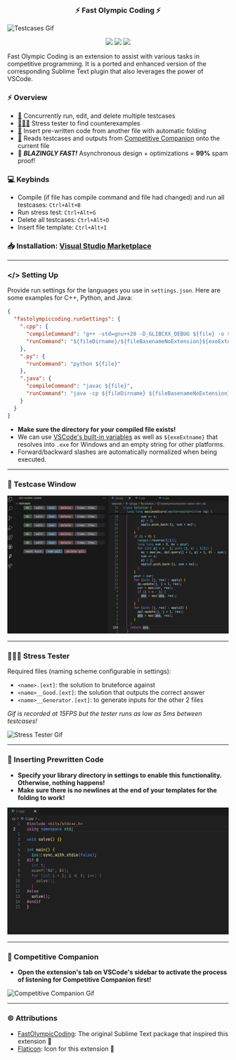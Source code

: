 <h3 align="center">⚡ Fast Olympic Coding ⚡</h3>

![Testcases Gif](media/demo.gif)

<p align="center">
<img src="https://vsmarketplacebadges.dev/version-short/sam20908.vscode-fastolympiccoding.svg">
<img src="https://vsmarketplacebadges.dev/installs-short/sam20908.vscode-fastolympiccoding.svg">
<img src="https://vsmarketplacebadges.dev/rating-short/sam20908.vscode-fastolympiccoding.svg">
</p>

Fast Olympic Coding is an extension to assist with various tasks in competitive programming. It is a ported and enhanced version of the corresponding Sublime Text plugin that also leverages the power of VSCode.

### ⚡ Overview

  - [📜](#-testcase-window) Concurrently run, edit, and delete multiple testcases
  - [👨🏻‍💻](#-stress-tester) Stress tester to find counterexamples
  - [👜](#-inserting-prewritten-code) Insert pre-written code from another file with automatic folding
  - [🛜](#-competitive-companion) Reads testcases and outputs from [Competitive Companion](https://github.com/jmerle/competitive-companion) onto the current file
  - 🏃 ***BLAZINGLY FAST!*** Asynchronous design + optimizations = **99%** spam proof!

### 💻 Keybinds

- Compile (if file has compile command and file had changed) and run all testcases: `Ctrl+Alt+B`
- Run stress test: `Ctrl+Alt+G`
- Delete all testcases: `Ctrl+Alt+D`
- Insert file template: `Ctrl+Alt+I`

### 📥 Installation: [Visual Studio Marketplace](https://marketplace.visualstudio.com/items?itemName=sam20908.vscode-fastolympiccoding)
---

### </> Setting Up

Provide run settings for the languages you use in `settings.json`. Here are some examples for C++, Python, and Java:
```json
{
  "fastolympiccoding.runSettings": {
    ".cpp": {
      "compileCommand": "g++ -std=gnu++20 -D_GLIBCXX_DEBUG ${file} -o ${fileDirname}/${fileBasenameNoExtension}${exeExtname} -fdiagnostics-color=always",
      "runCommand": "${fileDirname}/${fileBasenameNoExtension}${exeExtname}"
    },
    ".py": {
      "runCommand": "python ${file}"
    },
    ".java": {
      "compileCommand": "javac ${file}",
      "runCommand": "java -cp ${fileDirname} ${fileBasenameNoExtension}"
    }
  }
}
```
- **Make sure the directory for your compiled file exists!**
- We can use [VSCode's built-in variables](https://code.visualstudio.com/docs/editor/variables-reference) as well as `${exeExtname}` that resolves into `.exe` for Windows and an empty string for other platforms. 
- Forward/backward slashes are automatically normalized when being executed.

---

### 📜 Testcase Window

![LeetCode Gif](media/leetcode.gif)

---

### 👨🏻‍💻 Stress Tester

Required files (naming scheme configurable in settings):
- `<name>.[ext]`: the solution to bruteforce against
- `<name>__Good.[ext]`: the solution that outputs the correct answer
- `<name>__Generator.[ext]`: to generate inputs for the other 2 files

*Gif is recorded at 15FPS but the tester runs as low as 5ms between testcases!*

![Stress Tester Gif](media/stress_tester.gif)

---

### 👜 Inserting Prewritten Code

- **Specify your library directory in settings to enable this functionality. Otherwise, nothing happens!**
- **Make sure there is no newlines at the end of your templates for the folding to work!**

![File Template Gif](media/insert_file_template.gif)

---

### 🛜 Competitive Companion

- **Open the extension's tab on VSCode's sidebar to activate the process of listening for Competitive Companion first!**

![Competitive Companion Gif](media/competitive_companion.gif)

---

### © Attributions

- [FastOlympicCoding](https://github.com/Jatana/FastOlympicCoding): The original Sublime Text package that inspired this extension 💖
- [Flaticon](https://www.flaticon.com/): Icon for this extension 💖
